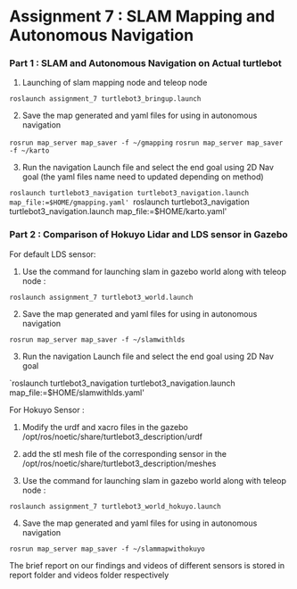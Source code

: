 # Assignment 7 : SLAM Mapping and Autonomous Navigation

### Part 1 : SLAM and Autonomous Navigation on Actual turtlebot

1. Launching of slam mapping node and teleop node

`roslaunch assignment_7 turtlebot3_bringup.launch `

2. Save the map generated and yaml files for using in autonomous navigation
 
`rosrun map_server map_saver -f ~/gmapping`
`rosrun map_server map_saver -f ~/karto`


3. Run the navigation Launch file and select the end goal using 2D Nav goal (the yaml files name need to updated depending on method)

`roslaunch turtlebot3_navigation turtlebot3_navigation.launch map_file:=$HOME/gmapping.yaml'
`roslaunch turtlebot3_navigation turtlebot3_navigation.launch map_file:=$HOME/karto.yaml'

### Part 2 : Comparison of Hokuyo Lidar and LDS sensor in Gazebo

For default LDS sensor:

1. Use the command for launching slam in gazebo world along with teleop node :

`roslaunch assignment_7 turtlebot3_world.launch `

2. Save the map generated and yaml files for using in autonomous navigation
 
`rosrun map_server map_saver -f ~/slamwithlds`

3. Run the navigation Launch file and select the end goal using 2D Nav goal

`roslaunch turtlebot3_navigation turtlebot3_navigation.launch map_file:=$HOME/slamwithlds.yaml'

For Hokuyo Sensor :


1. Modify the urdf and xacro files in the gazebo /opt/ros/noetic/share/turtlebot3_description/urdf
2. add the stl mesh file of the corresponding sensor in the /opt/ros/noetic/share/turtlebot3_description/meshes

3. Use the command for launching slam in gazebo world along with teleop node :

`roslaunch assignment_7 turtlebot3_world_hokuyo.launch `

4. Save the map generated and yaml files for using in autonomous navigation
 
`rosrun map_server map_saver -f ~/slammapwithokuyo`

The brief report on our findings and videos of different sensors  is stored in report folder and videos folder respectively



